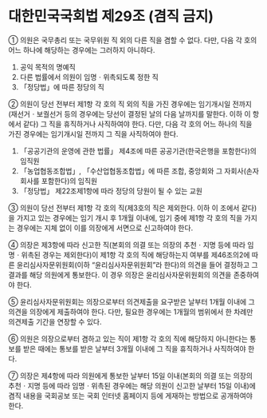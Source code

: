 # 대한민국국회법 제29조 (겸직 금지)

① 의원은 국무총리 또는 국무위원 직 외의 다른 직을 겸할 수 없다. 다만, 다음 각 호의 어느 하나에 해당하는 경우에는 그러하지 아니하다.
1. 공익 목적의 명예직
2. 다른 법률에서 의원이 임명ㆍ위촉되도록 정한 직
3. 「정당법」에 따른 정당의 직

② 의원이 당선 전부터 제1항 각 호의 직 외의 직을 가진 경우에는 임기개시일 전까지(재선거ㆍ보궐선거 등의 경우에는 당선이 결정된 날의 다음 날까지를 말한다. 이하 이 항에서 같다) 그 직을 휴직하거나 사직하여야 한다. 다만, 다음 각 호의 어느 하나의 직을 가진 경우에는 임기개시일 전까지 그 직을 사직하여야 한다.
1. 「공공기관의 운영에 관한 법률」 제4조에 따른 공공기관(한국은행을 포함한다)의 임직원
2. 「농업협동조합법」, 「수산업협동조합법」에 따른 조합, 중앙회와 그 자회사(손자회사를 포함한다)의 임직원
3. 「정당법」 제22조제1항에 따라 정당의 당원이 될 수 있는 교원

③ 의원이 당선 전부터 제1항 각 호의 직(제3호의 직은 제외한다. 이하 이 조에서 같다)을 가지고 있는 경우에는 임기 개시 후 1개월 이내에, 임기 중에 제1항 각 호의 직을 가지는 경우에는 지체 없이 이를 의장에게 서면으로 신고하여야 한다.

④ 의장은 제3항에 따라 신고한 직(본회의 의결 또는 의장의 추천ㆍ지명 등에 따라 임명ㆍ위촉된 경우는 제외한다)이 제1항 각 호의 직에 해당하는지 여부를 제46조의2에 따른 윤리심사자문위원회(이하 “윤리심사자문위원회”라 한다)의 의견을 들어 결정하고 그 결과를 해당 의원에게 통보한다. 이 경우 의장은 윤리심사자문위원회의 의견을 존중하여야 한다.

⑤ 윤리심사자문위원회는 의장으로부터 의견제출을 요구받은 날부터 1개월 이내에 그 의견을 의장에게 제출하여야 한다. 다만, 필요한 경우에는 1개월의 범위에서 한 차례만 의견제출 기간을 연장할 수 있다.

⑥ 의원은 의장으로부터 겸하고 있는 직이 제1항 각 호의 직에 해당하지 아니한다는 통보를 받은 때에는 통보를 받은 날부터 3개월 이내에 그 직을 휴직하거나 사직하여야 한다.

⑦ 의장은 제4항에 따라 의원에게 통보한 날부터 15일 이내(본회의 의결 또는 의장의 추천ㆍ지명 등에 따라 임명ㆍ위촉된 경우에는 해당 의원이 신고한 날부터 15일 이내)에 겸직 내용을 국회공보 또는 국회 인터넷 홈페이지 등에 게재하는 방법으로 공개하여야 한다.
